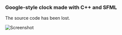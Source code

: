 ### Google-style clock made with C++ and SFML

The source code has been lost.

![Screenshot](https://github.com/ArseniyKruglov/Clock/assets/56249652/a8e79d3b-8c4b-414e-bbd9-1bcd890f7a6a)